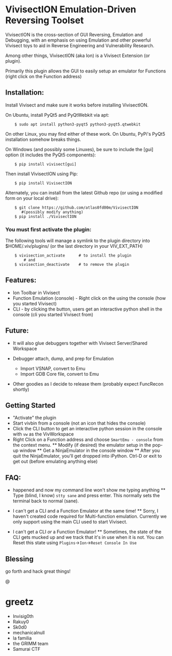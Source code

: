 # VivisectION Emulation-Driven Reversing Toolset

VivisectION is the cross-section of GUI Reversing, Emulation and Debugging, with an emphasis on using Emulation and other powerful Vivisect toys to aid in Reverse Engineering and Vulnerability Research.

Among other things, VivisectION (aka Ion) is a Vivisect Extension (or plugin).

Primarily this plugin allows the GUI to easily setup an emulator for Functions (right click on the Function address)


## Installation:

Install Vivisect and make sure it works before installing VivisectION.  

On Ubuntu, install PyQt5 and PyQtWebkit via apt:
```
    $ sudo apt install python3-pyqt5 python3-pyqt5.qtwebkit
```

On other Linux, you may find either of these work.  On Ubuntu, PyPi's PyQt5 installation somehow breaks things.

On Windows (and possibly some Linuxes), be sure to include the [gui] option (it includes the PyQt5 components):
```
    $ pip install vivisect[gui]
```


Then install VivisectION using Pip:
```
    $ pip install VivisectION
```

Alternately, you can install from the latest Github repo (or using a modified form on your local drive):
```
    $ git clone https://github.com/atlas0fd00m/VivisectION
       #(possibly modify anything)
    $ pip install ./VivisectION
```


### You must first activate the plugin:
The following tools will manage a symlink to the plugin directory into $HOME/.viv/plugins/ (or the last directory in your VIV_EXT_PATH)
```
    $ vivisection_activate      # to install the plugin
        # and 
    $ vivisection_deactivate    # to remove the plugin
```

## Features:
* Ion Toolbar in Vivisect
* Function Emulation (console) - Right click on the using the console (how you started Vivisect)
* CLI - by clicking the button, users get an interactive python shell in the console (cli you started Vivisect from)


## Future:
* It will also glue debuggers together with Vivisect Server/Shared Workspace

* Debugger attach, dump, and prep for Emulation
    * Import VSNAP, convert to Emu
    * Import GDB Core file, convert to Emu

* Other goodies as I decide to release them (probably expect FuncRecon shortly)

## Getting Started

* "Activate" the plugin
* Start vivbin from a console (not an icon that hides the console)
* Click the CLI button to get an interactive python session in the console with `vw` as the VivWorkspace
* Right Click on a Function address and choose `SmartEmu - console` from the context menu.
** Modify (if desired) the emulator setup in the pop-up window
** Get a NinjaEmulator in the console window
** After you quit the NinjaEmulator, you'll get dropped into iPython.  Ctrl-D or exit to get out (before emulating anything else)


## FAQ:
* <xyz> happened and now my command line won't show me typing anything
** Type (blind, I know)  `stty sane` and press enter.  This normally sets the terminal back to normal (sane).

* I can't get a CLI and a Function Emulator at the same time!
** Sorry, I haven't created code required for Multi-function emulation.  Currently we only support using the main CLI used to start Vivisect.

* I can't get a CLI *or* a Function Emulator!
** Sometimes, the state of the CLI gets mucked up and we track that it's in use when it is not.  You can Reset this state using `Plugins`->`Ion`->`Reset Console In Use`


## Blessing

go forth and hack great things!

@

# greetz

* Invisig0th
* Rakuy0
* Sk0d0
* mechanicalnull
* la familia
* the GRIMM team
* Samurai CTF

